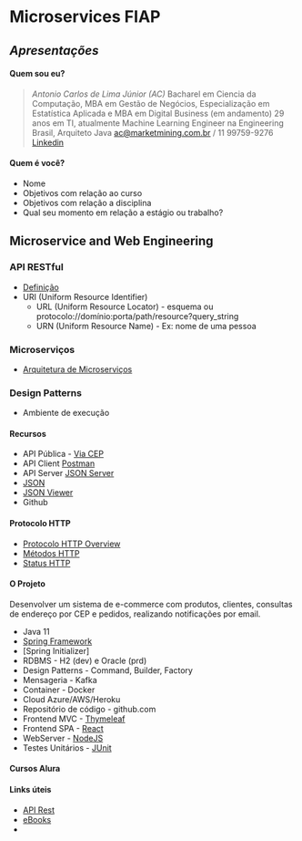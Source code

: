 # Microservices FIAP
## _Apresentações_

#### Quem sou eu?
> *Antonio Carlos de Lima Júnior (AC)*
> Bacharel em Ciencia da Computação, MBA em Gestão de Negócios, Especialização em Estatística Aplicada e MBA em Digital Business (em andamento)
> 29 anos em TI, atualmente Machine Learning Engineer na Engineering Brasil, Arquiteto Java
> ac@marketmining.com.br / 11 99759-9276
> [Linkedin](https://www.linkedin.com/in/acnaweb/)

#### Quem é você?

- Nome
- Objetivos com relação ao curso
- Objetivos com relação a disciplina
- Qual seu momento em relação a estágio ou trabalho?

## Microservice and Web Engineering

### API RESTful
- [Definição](https://www.proquest.com/openview/fc2d064044b971dda476dfb429a2b344/1?pq-origsite=gscholar&cbl=18750&diss=y)
- URI (Uniform Resource Identifier)
    - URL (Uniform Resource Locator) - esquema ou protocolo://domínio:porta/path/resource?query_string
    - URN (Uniform Resource Name) - Ex: nome de uma pessoa

### Microserviços
- [Arquitetura de Microserviços](https://microservices.io/)
### Design Patterns


- Ambiente de execução

#### Recursos

- API Pública - [Via CEP](https://viacep.com.br/)
- API Client [Postman](https://www.postman.com/)
- API Server [JSON Server](https://www.npmjs.com/package/json-server)
- [JSON](https://www.json.org/json-en.html)
- [JSON Viewer](http://jsonviewer.stack.hu/)
- Github

#### Protocolo HTTP

- [Protocolo HTTP Overview](https://developer.mozilla.org/pt-BR/docs/Web/HTTP/Overview)
- [Métodos HTTP](https://developer.mozilla.org/pt-BR/docs/Web/HTTP/Methods)
- [Status HTTP](https://developer.mozilla.org/pt-BR/docs/Web/HTTP/Status)

#### O Projeto
Desenvolver um sistema de e-commerce com produtos, clientes, consultas de endereço por CEP e pedidos, realizando notificações por email.

- Java 11 
- [Spring Framework](https://spring.io/)
- [Spring Initializer]
- RDBMS - H2 (dev) e Oracle (prd)
- Design Patterns - Command, Builder, Factory
- Mensageria - Kafka
- Container - Docker 
- Cloud Azure/AWS/Heroku
- Repositório de código - github.com
- Frontend MVC - [Thymeleaf](https://www.thymeleaf.org/)
- Frontend SPA - [React](https://reactjs.org/)
- WebServer - [NodeJS](https://nodejs.org/en/) 
- Testes Unitários - [JUnit](https://junit.org/junit5/)

#### Cursos Alura


#### Links úteis

- [API Rest](https://blog.betrybe.com/desenvolvimento-web/api-rest-tudo-sobre/)
- [eBooks](https://www.kdnuggets.com/2015/09/free-data-science-books.html)
- 

